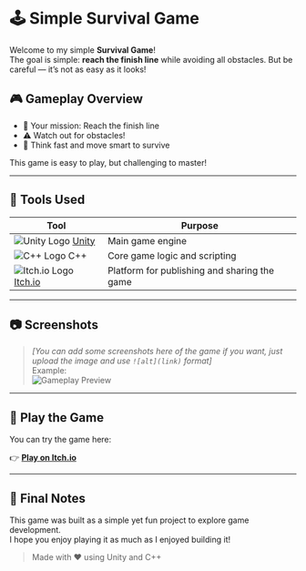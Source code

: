 # 🕹️ Simple Survival Game

Welcome to my simple **Survival Game**!  
The goal is simple: **reach the finish line** while avoiding all obstacles. But be careful — it’s not as easy as it looks!

## 🎮 Gameplay Overview

- 🏁 Your mission: Reach the finish line
- ⚠️ Watch out for obstacles!
- 🧠 Think fast and move smart to survive

This game is easy to play, but challenging to master!

---

## 🔧 Tools Used

| Tool | Purpose |
|------|---------|
| ![Unity Logo](https://img.icons8.com/color/48/unity.png) [Unity](https://unity.com) | Main game engine |
| ![C++ Logo](https://img.icons8.com/color/48/c-plus-plus-logo.png) C++ | Core game logic and scripting |
| ![Itch.io Logo](https://img.icons8.com/ios-filled/50/itch-io.png) [Itch.io](https://itch.io) | Platform for publishing and sharing the game |

---

## 📷 Screenshots

> _[You can add some screenshots here of the game if you want, just upload the image and use `![alt](link)` format]_  
> Example:  
> ![Gameplay Preview](https://your-image-link.png)

---

## 🚀 Play the Game

You can try the game here:

👉 **[Play on Itch.io](https://yourgame.itch.io/your-game-name)**

---

## 💬 Final Notes

This game was built as a simple yet fun project to explore game development.  
I hope you enjoy playing it as much as I enjoyed building it!

> Made with ❤️ using Unity and C++

